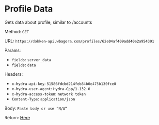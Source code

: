 # Profile Data

Gets data about profile, similar to /accounts

Method: `GET`

URL: `https://dokken-api.wbagora.com/profiles/62e04af409add40e2a954391`

Params:

 - `fields`: `server_data`
 - `fields`: `data`
 
Headers:

 - `x-hydra-api-key`: `51586fdcbd214feb84b0e475b130fce0`
 - `x-hydra-user-agent`: `Hydra-Cpp/1.132.0`
 - `x-hydra-access-token`: `network token`
 - `Content-Type`: `application/json`

Body: `Paste body or use “N/A”`

Return: [Here](response.json)
